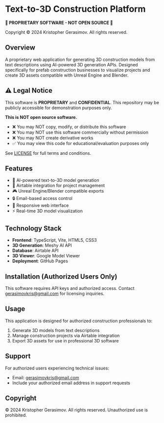 # Text-to-3D Construction Platform

**🚨 PROPRIETARY SOFTWARE - NOT OPEN SOURCE 🚨**

Copyright © 2024 Kristopher Gerasimov. All rights reserved.

## Overview

A proprietary web application for generating 3D construction models from text descriptions using AI-powered 3D generation APIs. Designed specifically for prefab construction businesses to visualize projects and create 3D assets compatible with Unreal Engine and Blender.

## ⚠️ Legal Notice

This software is **PROPRIETARY** and **CONFIDENTIAL**. This repository may be publicly accessible for demonstration purposes only. 

**This is NOT open source software.**

- ❌ You may NOT copy, modify, or distribute this software
- ❌ You may NOT use this software commercially without permission
- ❌ You may NOT create derivative works
- ✅ You may view this code for educational/evaluation purposes only

See [LICENSE](LICENSE) for full terms and conditions.

## Features

- 🎯 AI-powered text-to-3D model generation
- 🔗 Airtable integration for project management
- 🎮 Unreal Engine/Blender compatible exports
- 🔒 Email-based access control
- 📱 Responsive web interface
- ⚡ Real-time 3D model visualization

## Technology Stack

- **Frontend**: TypeScript, Vite, HTML5, CSS3
- **3D Generation**: Meshy AI API
- **Database**: Airtable API
- **3D Viewer**: Google Model Viewer
- **Deployment**: GitHub Pages

## Installation (Authorized Users Only)

This software requires API keys and authorized access. Contact gerasimovkris@gmail.com for licensing inquiries.

## Usage

This application is designed for authorized construction professionals to:
1. Generate 3D models from text descriptions
2. Manage construction projects via Airtable integration
3. Export 3D assets for use in professional 3D software

## Support

For authorized users experiencing technical issues:
- Email: gerasimovkris@gmail.com
- Include your authorized email address in support requests

## Copyright

© 2024 Kristopher Gerasimov. All rights reserved. Unauthorized use is prohibited.
